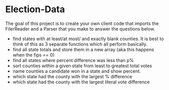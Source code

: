 # Election-Data

The goal of this project is to create your own client code that imports the FilerReader and a Parser that you make to answer the questions below.

-  find states with at least/at most/ and exactly blank counties.  It is best to think of this as 3 separate functions which all perform basically.
-  find all state totals and store them in a new array (aka this happens when the  fips == 0)
-  find all states where percent difference was less than p%
-  sort counties within a given state from least to greatest total votes
-  name counties a candidate won in a state and show percent.
-  which state had the county with the largest % difference
-  which state had the county with the largest literal vote difference

